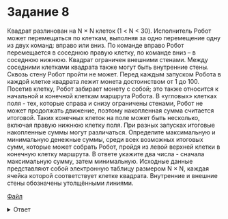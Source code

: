 # Задание 8

Квадрат разлинован на N × N клеток (1 < N < 30). Исполнитель Робот может перемещаться по клеткам, выполняя за одно перемещение одну из двух команд: вправо или вниз. По команде вправо Робот перемещается в соседнюю правую клетку, по команде вниз – в соседнюю нижнюю. Квадрат ограничен внешними стенами. Между соседними клетками квадрата также могут быть внутренние стены. Сквозь стену Робот пройти не может.
Перед каждым запуском Робота в каждой клетке квадрата лежит монета достоинством от 1 до 100. Посетив клетку, Робот забирает монету с собой; это также относится к начальной и конечной клеткам маршрута Робота.
В «угловых» клетках поля - тех, которые справа и снизу ограничены стенами, Робот не может продолжать движение, поэтому накопленная сумма считается итоговой. Таких конечных клеток на поле может быть несколько, включая правую нижнюю клетку поля. При разных запусках итоговые накопленные суммы могут различаться.
Определите максимальную и минимальную денежные суммы, среди всех возможных итоговых сумм, которые может собрать Робот,
пройдя из левой верхней клетки в конечную клетку маршрута. В ответе укажите два числа - сначала максимальную сумму, затем минимальную. Исходные данные представляют собой электронную таблицу размером N × N, каждая ячейка которой соответствует клетке квадрата. Внутренние и внешние стены обозначены утолщёнными линиями.

[Файл](https://kompege.ru/files/D8zXGqTwR.xls)
<details>
<summary>Ответ</summary>
2167 718
</details>

